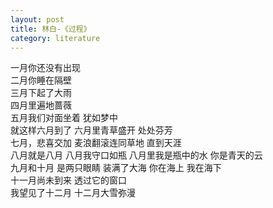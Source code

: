 ```yaml
---
layout: post
title: 林白-《过程》
category: literature
---
```


>
一月你还没有出现  
二月你睡在隔壁  
三月下起了大雨  
四月里遍地蔷薇  
五月我们对面坐着 犹如梦中  
就这样六月到了 六月里青草盛开 处处芬芳  
七月，悲喜交加 麦浪翻滚连同草地 直到天涯  
八月就是八月 八月我守口如瓶 八月里我是瓶中的水 你是青天的云  
九月和十月 是两只眼睛 装满了大海 你在海上 我在海下  
十一月尚未到来 透过它的窗口  
我望见了十二月 十二月大雪弥漫